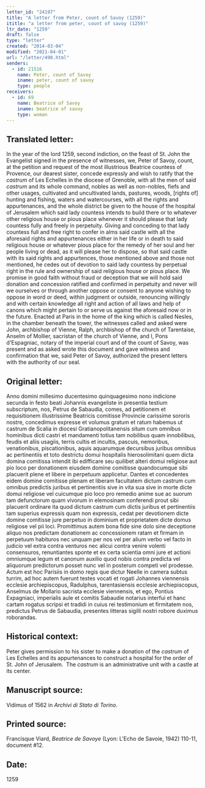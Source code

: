 ```yaml
---
letter_id: "24197"
title: "A letter from Peter, count of Savoy (1259)"
ititle: "a letter from peter, count of savoy (1259)"
ltr_date: "1259"
draft: false
type: "letter"
created: "2014-03-04"
modified: "2021-04-01"
url: "/letter/490.html"
senders:
  - id: 21516
    name: Peter, count of Savoy
    iname: peter, count of savoy
    type: people
receivers:
  - id: 69
    name: Beatrice of Savoy
    iname: beatrice of savoy
    type: woman
---
```

<h2> Translated letter:</h2><p>In the year of the lord 1259, second indiction, on the feast of St. John the Evangelist signed in the presence of witnesses, we, Peter of Savoy, count, at the petition and request of the most illustrious Beatrice countess of Provence, our dearest sister, concede expressly and wish to ratify that the <em>castrum</em> of Les Echelles in the diocese of Grenoble, with all the men of said <em>castrum</em> and its whole command, nobles as well as non-nobles, fiefs and other usages, cultivated and uncultivated lands, pastures, woods, [rights of] hunting and fishing, waters and watercourses, with all the rights and appurtenances, and the whole district be given to the house of the hospital of Jerusalem which said lady countess intends to build there or to whatever other religious house or pious place whenever it should please that lady countess fully and freely in perpetuity. Giving and conceding to that lady countess full and free right to confer in alms said castle with all the aforesaid rights and appurtenances either in her life or in death to said religious house or whatever pious place for the remedy of her soul and her people living or dead, as it will please her to dispose, so that said castle with its said rights and appurtences, those mentioned above and those not mentioned, he cedes out of devotion to said lady countess by perpetual right in the rule and ownership of said religious house or pious place. We promise in good faith without fraud or deception that we will hold said donation and concession ratified and confirmed in perpetuity and never will we ourselves or through another oppose or consent to anyone wishing to oppose in word or deed, within judgment or outside, renouncing willingly and with certain knowledge all right and action of all laws and help of canons which might pertain to or serve us against the aforesaid now or in the future. Enacted at Paris in the home of the king which is called Nesles, in the chamber beneath the tower, the witnesses called and asked were John, archbishop of Vienne, Ralph, archbishop of the church of Tarentaise, Anselm of Mollier, sacristan of the church of Vienne, and I, Pons d'Espagniac, notary of the imperial court and of the count of Savoy, was present and as asked wrote this document and gave witness and confirmation that we, said Peter of Savoy, authorized the present letters with the authority of our seal.</p><h2 class="mt-4"> Original letter:</h2>Anno domini millesimo ducentesimo quinquagesimo nono indicione secunda in festo beati Johannis evangeliste in presentia testium subscriptum, nos, Petrus de Sabaudia, comes, ad petitionem et requisitionem illustrissime Beatricis comitisse Provincie carissime sororis nostre, concedimus expresse et volumus gratum et ratum habemus ut castrum de Scalia in diocesi Gratianopolitanensis situm cum omnibus hominibus dicti castri et mandamenti totius tam nobilibus quam innobilibus, feudis et aliis usagiis, terris cultis et incultis, pascuis, nemoribus, venationibus, piscationibus, aquis aquarumque decursibus juribus omnibus ac pertinentiis et toto destrictu domui hospitalis hierosolimitani quem dicta domina comitissa intendit ibi edifficare seu quilibet alteri domui religiose aut pio loco per donationem eiusdem domine comitisse quandocumque sibi placuerit plene et libere in perpetuum applicetur. Dantes et concedentes eidem domine comitisse plenam et liberam facultatem dictum castrum cum omnibus predictis juribus et pertinentiis sive in vita sua sive in morte dicte domui religiose vel cuicumque pio loco pro remedio anime sue ac suorum tam defunctorum quam vivorum in elemosinam conferendi prout sibi placuerit ordinare ita quod dictum castrum cum dictis juribus et pertinentiis tam superius expressis quam non expressis, cedat per devotionem dicte domine comitisse jure perpetuo in dominium et proprietatem dicte domus religiose vel pii loci. Promittimus autem bona fide sine dolo sine deceptione aliquo nos predictam donationem ac concessionem ratam et firmam in perpetuum habituros nec unquam per nos vel per alium verbo vel facto in judicio vel extra contra venturos nec alicui contra venire volenti consensuros, renuntiantes sponte et ex certa scientia omni jure et actioni omniumque legum et canonum auxilio quod nobis contra predicta vel aliquorum predictorum posset nunc vel in posterum competi vel prodesse. Actum est hoc Parisiis in domo regis que dictur Neelle in camera subtus turrim, ad hoc autem fuerunt testes vocati et rogati Johannes viennensis ecclesie archiepiscopus, Radulphus, tarentasiensis ecclesie archiepiscopus, Anselmus de Mollario sacrista ecclesie viennensis, et ego, Pontius Expagniaci, imperialis aule et comitis Sabaudie notarius interfui et hanc cartam rogatus scripsi et tradidi in cuius rei testimonium et firmitatem nos, predictus Petrus de Sabaudia, presentes litteras sigilli nostri robore duximus roborandas.
<h2 class="mt-4"> Historical context:</h2><p>Peter gives permission to his sister to make a donation of the <em>castrum</em> of Les Echelles and its appurtenances to construct a hospital for the order of St. John of Jerusalem.&nbsp; The <em>castrum</em> is an administrative unit with a castle at its center.</p><h2 class="mt-4"> Manuscript source:</h2><p>Vidimus of 1562 in <em>Archivi di Stato di Torino</em>.</p><h2 class="mt-4"> Printed source:</h2><p>Francisque Viard, <em>Beatrice de Savoye</em> (Lyon: L'Echo de Savoie, 1942) 110-11, document #12.</p><h2 class="mt-4"> Date:</h2>1259